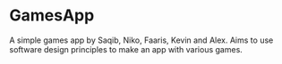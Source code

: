 # GamesApp
A simple games app by Saqib, Niko, Faaris, Kevin and Alex. Aims to use software design principles to make an app with various games.
